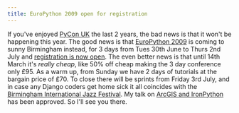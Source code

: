 ```yaml
---
title: EuroPython 2009 open for registration
---
```


If you've enjoyed [PyCon UK](http://pyconuk.org/) the last 2 years, the
bad news is that it won't be happening this year. The good news is
that [EuroPython 2009](http://www.europython.eu/) is coming to sunny
Birmingham instead, for 3 days from Tues 30th June to Thurs 2nd July and
[registration is now open](http://www.europython.eu/registration/). The
even better news is that until 14th March it's *really cheap*, like 50%
off cheap making the 3 day conference only £95. As a warm up, from
Sunday we have 2 days of tutorials at the bargain price of £70. To close
there will be sprints from Friday 3rd July, and in case any Django
coders get home sick it all coincides with the [Birmingham International
Jazz Festival](http://www.birminghamjazzfestival.com/). My talk on
[ArcGIS and IronPython](2009/01/27/from-esriarcgis-import-geodatabase/)
has been approved. So I'll see you there.
